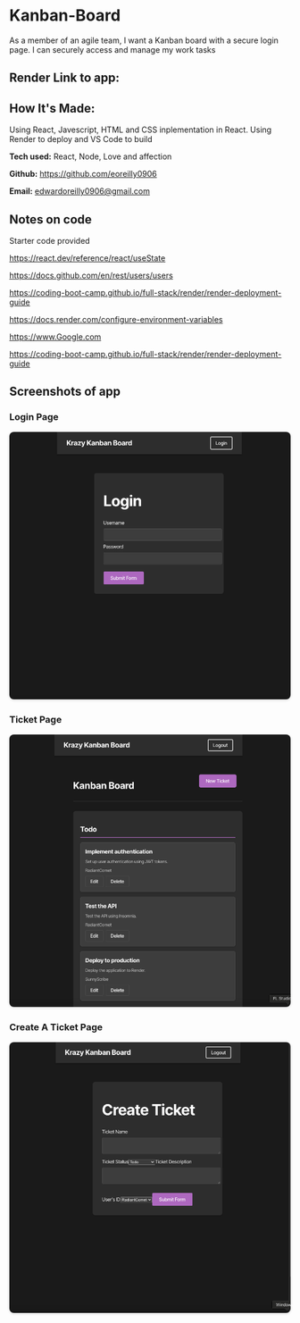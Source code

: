 # Kanban-Board
As a member of an agile team, I want a Kanban board with a secure login page. I can securely access and manage my work tasks 

## Render Link to app:


## How It's Made:
Using React, Javescript, HTML and CSS inplementation in React.
Using Render to deploy and VS Code to build


**Tech used:**  React, Node, Love and affection


**Github:** <https://github.com/eoreilly0906>

**Email:** edwardoreilly0906@gmail.com

## Notes on code
Starter code provided

https://react.dev/reference/react/useState

https://docs.github.com/en/rest/users/users

https://coding-boot-camp.github.io/full-stack/render/render-deployment-guide

https://docs.render.com/configure-environment-variables

https://www.Google.com

https://coding-boot-camp.github.io/full-stack/render/render-deployment-guide

## Screenshots of app

### Login Page
<img src="/assets/Login.png" alt="Login Page" width="600" style="border-radius: 8px; box-shadow: 0 2px 4px rgba(0,0,0,0.1);" />

### Ticket Page
<img src="/assets/TicketPage.png" alt="Ticket Page" width="600" style="border-radius: 8px; box-shadow: 0 2px 4px rgba(0,0,0,0.1);" />

### Create A Ticket Page
<img src="/assets/CreateTicket.png" alt="Create Ticket Page" width="600" style="border-radius: 8px; box-shadow: 0 2px 4px rgba(0,0,0,0.1);" />